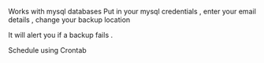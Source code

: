 Works with mysql databases 
Put in your mysql credentials , enter your email details , change your backup location

It will alert you if a backup fails .

Schedule using Crontab  
